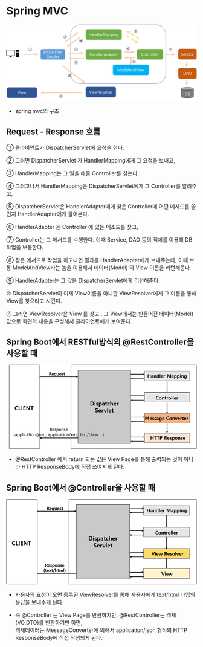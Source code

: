 # Spring MVC

![springmvc](../images/springmvc.png)
- spring mvc의 구조

## Request - Response 흐름
① 클라이언트가 DispatcherServlet에 요청을 한다.

② 그러면 DispatcherServlet 가 HandlerMapping에게 그 요청을 보내고,

③ HandlerMapping는 그 일을 해줄 Controller를 찾는다.

④ 그러고나서 HandlerMapping은 DispatcherServlet에게 그 Controller를 알려주고,

⑤ DispatcherServlet은 HandlerAdapter에게  찾은 Controller에 어떤 메서드를 쓸건지 HandlerAdapter에게 물어본다.

⑥ HandlerAdapter 는 Controller 에 있는 메소드를 찾고,

⑦ Controller는 그 메서드를 수행한다. 이때 Service, DAO 등의 객체를 이용해 DB작업을 보통한다.

⑧ 찾은 메서드로 작업을 하고나면 결과를 HandlerAdapter에게 보내주는데, 이때 보통 ModelAndView라는 놈을 이용해서 데이터(Model) 와 View 이름을 리턴해준다.

⑨ HandlerAdapter는 그 값을 DispatcherServlet에게 리턴해준다.

⑩ DispatcherServlet이 이제 View이름을 아니깐 ViewResolver에게 그 이름을 통해 View를 찾으라고 시킨다.

⑪ 그러면 ViewResolver은 View 를 찾고 , 그 View에서는 만들어진 데이터(Model) 값으로 화면의 내용을 구성해서 클라이언트에게 보여준다.


## Spring Boot에서 RESTful방식의 @RestController을 사용할 때
![spring-rest-controller](../images/spring-rest-controller.png)
- @RestController 에서 return 되는 값은 View Page를 통해 출력되는 것이 아니라 HTTP ResponseBody에 직접 쓰여지게 된다.

## Spring Boot에서 @Controller을 사용할 때
![spring-controller](../images/spring-controller.png)

- 사용자의 요청이 오면 등록된 ViewResolver를 통해 사용자에게  text/html 타입의 응답을 보내주게 된다.

- 즉 @Controller 는 View Page를 반환하지만, @RestController는 객체(VO,DTO)를 반환하기만 하면,<br>
 객체데이터는 MessageConverter에 의해서 application/json 형식의 HTTP ResponseBody에 직접 작성되게 된다.